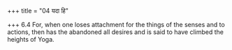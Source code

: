 +++
title = "04 यदा हि"

+++
6.4 For, when one loses attachment for the things of the senses and to
actions, then has the abandoned all desires and is said to have climbed
the heights of Yoga.
